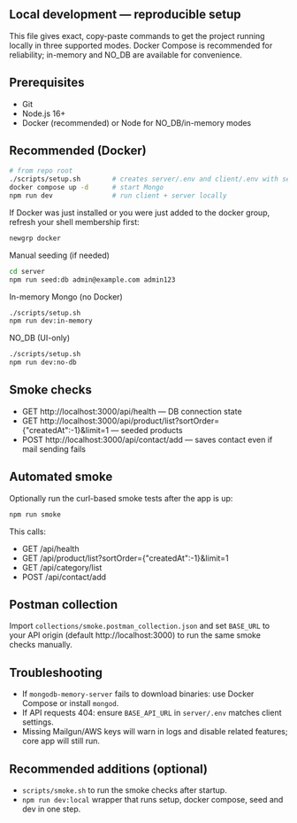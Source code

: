 ## Local development — reproducible setup

This file gives exact, copy-paste commands to get the project running locally in three supported modes. Docker Compose is recommended for reliability; in-memory and NO_DB are available for convenience.

Prerequisites
-------------
- Git
- Node.js 16+
- Docker (recommended) or Node for NO_DB/in-memory modes

Recommended (Docker)
---------------------
```bash
# from repo root
./scripts/setup.sh        # creates server/.env and client/.env with sensible defaults
docker compose up -d      # start Mongo
npm run dev               # run client + server locally
```

If Docker was just installed or you were just added to the docker group, refresh your shell membership first:

```bash
newgrp docker
```

Manual seeding (if needed)
```bash
cd server
npm run seed:db admin@example.com admin123
```

In-memory Mongo (no Docker)
```bash
./scripts/setup.sh
npm run dev:in-memory
```

NO_DB (UI-only)
```bash
./scripts/setup.sh
npm run dev:no-db
```

Smoke checks
------------
- GET http://localhost:3000/api/health  — DB connection state
 - GET http://localhost:3000/api/product/list?sortOrder={"createdAt":-1}&limit=1 — seeded products
- POST http://localhost:3000/api/contact/add — saves contact even if mail sending fails

Automated smoke
---------------
Optionally run the curl-based smoke tests after the app is up:

```bash
npm run smoke
```

This calls:
- GET /api/health
- GET /api/product/list?sortOrder={"createdAt":-1}&limit=1
- GET /api/category/list
- POST /api/contact/add

Postman collection
------------------
Import `collections/smoke.postman_collection.json` and set `BASE_URL` to your API origin (default http://localhost:3000) to run the same smoke checks manually.

Troubleshooting
---------------
- If `mongodb-memory-server` fails to download binaries: use Docker Compose or install `mongod`.
- If API requests 404: ensure `BASE_API_URL` in `server/.env` matches client settings.
- Missing Mailgun/AWS keys will warn in logs and disable related features; core app will still run.

Recommended additions (optional)
--------------------------------
- `scripts/smoke.sh` to run the smoke checks after startup.
- `npm run dev:local` wrapper that runs setup, docker compose, seed and dev in one step.

